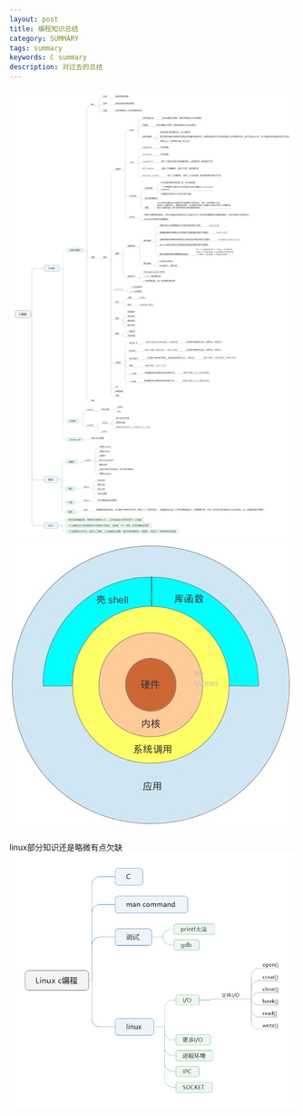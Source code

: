```yaml
---
layout: post
title: 编程知识总结
category: SUMMARY
tags: summary
keywords: C summary
description: 对过去的总结
---
```


![Image text](https://github.com/TirpitzS/TirpitzS.github.io/blob/master/_posts/resources/C%E8%AF%AD%E8%A8%80.png)
![Image text](https://github.com/TirpitzS/TirpitzS.github.io/blob/master/_posts/resources/linux%E6%9E%B6%E6%9E%84.jpg)

linux部分知识还是略微有点欠缺
![Image text](https://github.com/TirpitzS/TirpitzS.github.io/blob/master/_posts/resources/Linux%20c%E7%BC%96%E7%A8%8B.png)